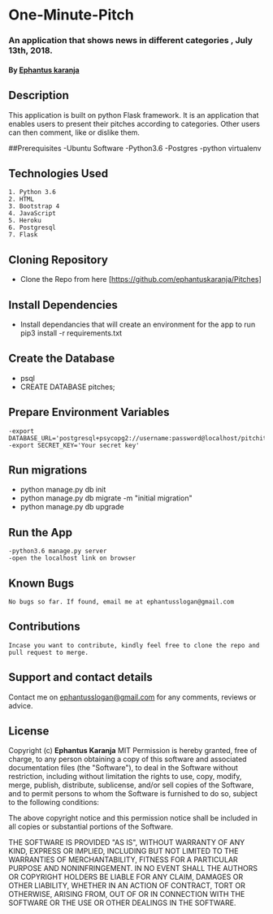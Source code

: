 # One-Minute-Pitch
### An application that shows news in different categories , July 13th, 2018.
#### By **[Ephantus karanja](https://github.com/ephantuskaranja)**
## Description
This application is built on python Flask framework. It is an application that enables users to present their pitches according to categories. Other users can then comment, like or dislike them. 

##Prerequisites
  -Ubuntu Software
  -Python3.6
  -Postgres
  -python virtualenv

## Technologies Used
    1. Python 3.6
    2. HTML
    3. Bootstrap 4
    4. JavaScript
    5. Heroku
    6. Postgresql
    7. Flask

## Cloning Repository
  - Clone the Repo from here [https://github.com/ephantuskaranja/Pitches]

## Install Dependencies
  * Install dependancies that will create an environment for the app to run pip3 install -r requirements.txt

## Create the Database
  * psql
  * CREATE DATABASE pitches;

## Prepare Environment Variables
    -export DATABASE_URL='postgresql+psycopg2://username:password@localhost/pitchit'
    -export SECRET_KEY='Your secret key'

## Run migrations
  * python manage.py db init
  * python manage.py db migrate -m "initial migration"
  * python manage.py db upgrade

## Run the App
    -python3.6 manage.py server
    -open the localhost link on browser

## Known Bugs
    No bugs so far. If found, email me at ephantusslogan@gmail.com

## Contributions
    Incase you want to contribute, kindly feel free to clone the repo and pull request to merge.


## Support and contact details
Contact me on ephantusslogan@gmail.com for any comments, reviews or advice.

## License
Copyright (c) **Ephantus Karanja**
    MIT
Permission is hereby granted, free of charge, to any person obtaining a copy
of this software and associated documentation files (the "Software"), to deal
in the Software without restriction, including without limitation the rights
to use, copy, modify, merge, publish, distribute, sublicense, and/or sell
copies of the Software, and to permit persons to whom the Software is
furnished to do so, subject to the following conditions:

The above copyright notice and this permission notice shall be included in all
copies or substantial portions of the Software.

THE SOFTWARE IS PROVIDED "AS IS", WITHOUT WARRANTY OF ANY KIND, EXPRESS OR
IMPLIED, INCLUDING BUT NOT LIMITED TO THE WARRANTIES OF MERCHANTABILITY,
FITNESS FOR A PARTICULAR PURPOSE AND NONINFRINGEMENT. IN NO EVENT SHALL THE
AUTHORS OR COPYRIGHT HOLDERS BE LIABLE FOR ANY CLAIM, DAMAGES OR OTHER
LIABILITY, WHETHER IN AN ACTION OF CONTRACT, TORT OR OTHERWISE, ARISING FROM,
OUT OF OR IN CONNECTION WITH THE SOFTWARE OR THE USE OR OTHER DEALINGS IN THE
SOFTWARE.
